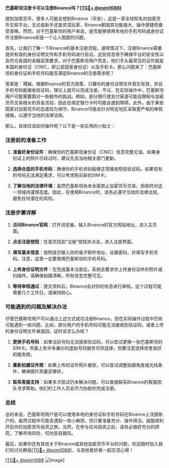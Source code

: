 **巴基斯坦注册卡可以注册Binance吗？[[TG💪+ @esim1088](https://t.me/s/esim1088)]**

提到加密货币，很多人可能会想到Binance（币安），这是一家全球知名的加密货币交易平台。无论是新手还是资深玩家，Binance都因其功能强大、操作便捷而备受青睐。然而，对于巴基斯坦的用户来说，是否能够使用本地的手机号码或身份证件注册Binance却是一个让人困惑的问题。

首先，让我们了解一下Binance的基本注册流程。通常情况下，注册Binance需要提供有效的身份证明文件和手机号码进行验证。这些信息用于确保平台的安全性以及符合各国的金融监管要求。对于巴基斯坦用户而言，他们手头最常见的证件就是本国的身份证（CNIC，即公民国家身份证）以及手机卡。那么问题来了：巴基斯坦的身份证和手机号码能否满足Binance的注册需求呢？

答案是：**可以**。根据Binance的官方政策，只要你的身份证明文件真实有效，并且手机号码能接收验证码，理论上就可以完成注册。不过，在实际操作中，巴基斯坦用户可能需要面对一些额外的挑战。例如，部分银行或支付渠道可能会限制与加密货币交易相关的资金流动，因此在绑定银行卡时可能会遇到障碍。此外，由于某些国家对加密货币的态度较为保守，Binance可能会针对特定地区采取更严格的审核措施，以遵守当地的法律法规。

那么，具体应该如何操作呢？以下是一些实用的小贴士：

### 注册前的准备工作

1. **准备好身份证件**：确保你的巴基斯坦身份证（CNIC）信息完整无误。如果身份证上的照片已经过时，建议先去当地相关部门更新。
   
2. **选择合适的手机号码**：确保你的手机号码能够正常接收短信验证码。如果现有的号码无法满足需求，可以考虑购买新的SIM卡。

3. **了解当地的法律环境**：虽然巴基斯坦尚未全面禁止加密货币交易，但政府对这一领域持谨慎态度。因此，在使用Binance时，请务必遵守当地的法律法规，避免任何潜在的风险。

### 注册步骤详解

1. **访问Binance官网**：打开浏览器，输入Binance的官方网站地址，进入主页面。

2. **点击注册按钮**：在首页找到“注册”按钮并点击，进入注册界面。

3. **填写基本信息**：按照提示输入你的电子邮件地址、设置密码，并填写手机号码。注意，这里一定要使用巴基斯坦的手机号码。

4. **上传身份证明文件**：在完成基本注册后，系统会要求你上传身份证件的照片或扫描件。请确保拍摄清晰，所有信息完整可见。

5. **等待审核通过**：提交资料后，Binance会对你的信息进行审核。这个过程可能需要几个工作日，请保持耐心。

### 可能遇到的问题及解决办法

尽管巴基斯坦用户可以通过上述方式成功注册Binance，但在实际操作过程中仍有可能遇到一些问题。比如，部分用户的手机号码可能无法接收到验证码，或者上传的身份证明文件被退回。这时该怎么办呢？

1. **更换手机号码**：如果当前号码无法接收验证码，可以尝试更换一张巴基斯坦的SIM卡。市面上有许多廉价的虚拟号码服务可供选择，但要注意选择信誉良好的服务商。

2. **重新拍摄证件照**：如果上传的证件照片被拒，可以尝试调整拍摄角度或光线条件，确保图片质量足够好。

3. **联系客服支持**：如果多次尝试仍未解决问题，可以直接联系Binance的客服团队寻求帮助。他们的工作人员会尽力协助你完成注册。

### 总结

总的来说，巴基斯坦用户是可以使用本地的身份证和手机号码在Binance上注册账户的。虽然过程中可能会遇到一些小麻烦，但只要准备充分、操作得当，就能顺利开启你的加密货币投资之旅。当然，在参与任何投资之前，请务必做好充分的研究，了解市场风险，切勿盲目跟风。

最后，如果你还有其他关于Binance或其他加密货币平台的问题，欢迎随时加入我们的讨论群组[[TG💪+ @esim1088](https://t.me/s/esim1088)]，与其他爱好者一起交流心得！

[[TG💪+ @esim1088](https://t.me/s/esim1088) ![Image](https://i.postimg.cc/4NQfJmqS/Snipaste-2025-05-13-00-14-12.png)]